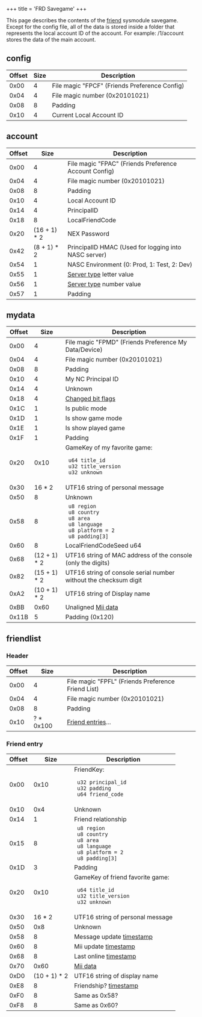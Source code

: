 +++
title = 'FRD Savegame'
+++

This page describes the contents of the
[friend](Friend_Services "wikilink") sysmodule savegame. Except for the
config file, all of the data is stored inside a folder that represents
the local account ID of the account. For example: /1/account stores the
data of the main account.

## config

| Offset | Size | Description                                   |
|--------|------|-----------------------------------------------|
| 0x00   | 4    | File magic "FPCF" (Friends Preference Config) |
| 0x04   | 4    | File magic number (0x20101021)                |
| 0x08   | 8    | Padding                                       |
| 0x10   | 4    | Current Local Account ID                      |

## account

| Offset | Size          | Description                                                         |
|--------|---------------|---------------------------------------------------------------------|
| 0x00   | 4             | File magic "FPAC" (Friends Preference Account Config)               |
| 0x04   | 4             | File magic number (0x20101021)                                      |
| 0x08   | 8             | Padding                                                             |
| 0x10   | 4             | Local Account ID                                                    |
| 0x14   | 4             | PrincipalID                                                         |
| 0x18   | 8             | LocalFriendCode                                                     |
| 0x20   | (16 + 1) \* 2 | NEX Password                                                        |
| 0x42   | (8 + 1) \* 2  | PrincipalID HMAC (Used for logging into NASC server)                |
| 0x54   | 1             | NASC Environment (0: Prod, 1: Test, 2: Dev)                         |
| 0x55   | 1             | [Server type](Friend_Services#server_types "wikilink") letter value |
| 0x56   | 1             | [Server type](Friend_Services#server_types "wikilink") number value |
| 0x57   | 1             | Padding                                                             |

## mydata

<table>
<thead>
<tr class="header">
<th>Offset</th>
<th>Size</th>
<th>Description</th>
</tr>
</thead>
<tbody>
<tr class="odd">
<td>0x00</td>
<td>4</td>
<td>File magic "FPMD" (Friends Preference My Data/Device)</td>
</tr>
<tr class="even">
<td>0x04</td>
<td>4</td>
<td>File magic number (0x20101021)</td>
</tr>
<tr class="odd">
<td>0x08</td>
<td>8</td>
<td>Padding</td>
</tr>
<tr class="even">
<td>0x10</td>
<td>4</td>
<td>My NC Principal ID</td>
</tr>
<tr class="odd">
<td>0x14</td>
<td>4</td>
<td>Unknown</td>
</tr>
<tr class="even">
<td>0x18</td>
<td>4</td>
<td><a
href="https://github.com/kinnay/NintendoClients/wiki/Friends-Protocol-(3DS)#nintendopresence-structure">Changed
bit flags</a></td>
</tr>
<tr class="odd">
<td>0x1C</td>
<td>1</td>
<td>Is public mode</td>
</tr>
<tr class="even">
<td>0x1D</td>
<td>1</td>
<td>Is show game mode</td>
</tr>
<tr class="odd">
<td>0x1E</td>
<td>1</td>
<td>Is show played game</td>
</tr>
<tr class="even">
<td>0x1F</td>
<td>1</td>
<td>Padding</td>
</tr>
<tr class="odd">
<td>0x20</td>
<td>0x10</td>
<td>GameKey of my favorite game:</p>
<p><code> u64 title_id</code><br />
<code> u32 title_version</code><br />
<code> u32 unknown</code></td>
</tr>
<tr class="even">
<td>0x30</td>
<td>16 * 2</td>
<td>UTF16 string of personal message</td>
</tr>
<tr class="odd">
<td>0x50</td>
<td>8</td>
<td>Unknown</td>
</tr>
<tr class="even">
<td>0x58</td>
<td>8</td>
<td><code> u8 region</code><br />
<code> u8 country</code><br />
<code> u8 area</code><br />
<code> u8 language</code><br />
<code> u8 platform = 2</code><br />
<code> u8 padding[3]</code></td>
</tr>
<tr class="odd">
<td>0x60</td>
<td>8</td>
<td>LocalFriendCodeSeed u64</td>
</tr>
<tr class="even">
<td>0x68</td>
<td>(12 + 1) * 2</td>
<td>UTF16 string of MAC address of the console (only the
digits)</td>
</tr>
<tr class="odd">
<td>0x82</td>
<td>(15 + 1) * 2</td>
<td>UTF16 string of console serial number without the checksum
digit</td>
</tr>
<tr class="even">
<td>0xA2</td>
<td>(10 + 1) * 2</td>
<td>UTF16 string of Display name</td>
</tr>
<tr class="odd">
<td>0xBB</td>
<td>0x60</td>
<td>Unaligned <a href="../Mii#mii_format" title="wikilink">Mii
data</a></td>
</tr>
<tr class="even">
<td>0x11B</td>
<td>5</td>
<td>Padding (0x120)</td>
</tr>
</tbody>
</table>

## friendlist

### Header

| Offset | Size       | Description                                               |
|--------|------------|-----------------------------------------------------------|
| 0x00   | 4          | File magic "FPFL" (Friends Preference Friend List)        |
| 0x04   | 4          | File magic number (0x20101021)                            |
| 0x08   | 8          | Padding                                                   |
| 0x10   | ? \* 0x100 | [Friend entries](FRD_Savegame#friend_entry "wikilink")... |

### Friend entry

<table>
<thead>
<tr class="header">
<th>Offset</th>
<th>Size</th>
<th>Description</th>
</tr>
</thead>
<tbody>
<tr class="odd">
<td>0x00</td>
<td>0x10</td>
<td>FriendKey:</p>
<p><code> u32 principal_id</code><br />
<code> u32 padding</code><br />
<code> u64 friend_code</code></td>
</tr>
<tr class="even">
<td>0x10</td>
<td>0x4</td>
<td>Unknown</td>
</tr>
<tr class="odd">
<td>0x14</td>
<td>1</td>
<td>Friend relationship</td>
</tr>
<tr class="even">
<td>0x15</td>
<td>8</td>
<td><code> u8 region</code><br />
<code> u8 country</code><br />
<code> u8 area</code><br />
<code> u8 language</code><br />
<code> u8 platform = 2</code><br />
<code> u8 padding[3]</code></td>
</tr>
<tr class="odd">
<td>0x1D</td>
<td>3</td>
<td>Padding</td>
</tr>
<tr class="even">
<td>0x20</td>
<td>0x10</td>
<td>GameKey of friend favorite game:</p>
<p><code> u64 title_id</code><br />
<code> u32 title_version</code><br />
<code> u32 unknown</code></td>
</tr>
<tr class="odd">
<td>0x30</td>
<td>16 * 2</td>
<td>UTF16 string of personal message</td>
</tr>
<tr class="even">
<td>0x50</td>
<td>0x8</td>
<td>Unknown</td>
</tr>
<tr class="odd">
<td>0x58</td>
<td>8</td>
<td>Message update <a
href="https://github.com/kinnay/NintendoClients/wiki/NEX-Common-Types#datetime">timestamp</a></td>
</tr>
<tr class="even">
<td>0x60</td>
<td>8</td>
<td>Mii update <a
href="https://github.com/kinnay/NintendoClients/wiki/NEX-Common-Types#datetime">timestamp</a></td>
</tr>
<tr class="odd">
<td>0x68</td>
<td>8</td>
<td>Last online <a
href="https://github.com/kinnay/NintendoClients/wiki/NEX-Common-Types#datetime">timestamp</a></td>
</tr>
<tr class="even">
<td>0x70</td>
<td>0x60</td>
<td><a href="../Mii#mii_format" title="wikilink">Mii data</a></td>
</tr>
<tr class="odd">
<td>0xD0</td>
<td>(10 + 1) * 2</td>
<td>UTF16 string of display name</td>
</tr>
<tr class="even">
<td>0xE8</td>
<td>8</td>
<td>Friendship? <a
href="https://github.com/kinnay/NintendoClients/wiki/NEX-Common-Types#datetime">timestamp</a></td>
</tr>
<tr class="odd">
<td>0xF0</td>
<td>8</td>
<td>Same as 0x58?</td>
</tr>
<tr class="even">
<td>0xF8</td>
<td>8</td>
<td>Same as 0x60?</td>
</tr>
</tbody>
</table>
